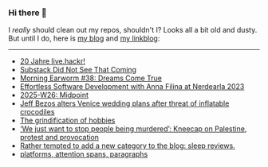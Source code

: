 ### Hi there 👋

I _really_ should clean out my repos, shouldn't I? Looks all a bit old and dusty. But until I do, here is [my blog](https://lostfocus.de/) and [my linkblog](https://dominikschwind.com/links):

--- 

<!-- POST-LIST:START -->
- [20 Jahre live.hackr!](https://lostfocus.de/2025/07/01/234843/)
- [Substack Did Not See That Coming](https://newsletter.anamariecox.com/archive/substack-did-not-see-that-coming/)
- [Morning Earworm #38: Dreams Come True](https://lostfocus.de/2025/07/01/morning-earworm-38-dreams-come-true/)
- [Effortless Software Development with Anna Filina at Nerdearla 2023](https://www.youtube.com/watch?v=sF_Q20LS21A)
- [2025-W26: Midpoint](https://lostfocus.de/2025/06/29/2025-w26-midpoint/)
- [Jeff Bezos alters Venice wedding plans after threat of inflatable crocodiles](https://www.theguardian.com/technology/2025/jun/24/jeff-bezos-lauren-sanchez-change-wedding-reception-location-in-venice-after-threatened-protest)
- [The grindification of hobbies](https://www.youtube.com/watch?v=UHAqhP8EeYQ)
- [‘We just want to stop people being murdered’: Kneecap on Palestine, protest and provocation](https://www.theguardian.com/music/2025/jun/27/kneecap-on-palestine-protest-and-their-satirical-intent)
- [Rather tempted to add a new category to the blog: sleep reviews.](https://lostfocus.de/2025/06/26/234820/)
- [platforms, attention spans, paragraphs](https://winnielim.org/notes/platforms-attention-spans-paragraphs/)
<!-- POST-LIST:END -->

<!--
**lostfocus/lostfocus** is a ✨ _special_ ✨ repository because its `README.md` (this file) appears on your GitHub profile.

Here are some ideas to get you started:

- 🔭 I’m currently working on ...
- 🌱 I’m currently learning ...
- 👯 I’m looking to collaborate on ...
- 🤔 I’m looking for help with ...
- 💬 Ask me about ...
- 📫 How to reach me: ...
- 😄 Pronouns: ...
- ⚡ Fun fact: ...
-->
